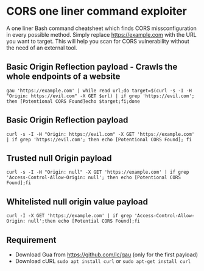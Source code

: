 # CORS one liner command exploiter

A one liner Bash command cheatsheet which finds CORS missconfiguration in every possible method. Simply replace https://example.com with the URL you want to target. This will help you scan for CORS vulnerability without the need of an external tool.

## Basic Origin Reflection payload - Crawls the whole endpoints of a website

`gau 'https://example.com' | while read url;do target=$(curl -s -I -H "Origin: https://evil.com" -X GET $url) | if grep 'https://evil.com'; then [Potentional CORS Found]echo $target;fi;done`

## Basic Origin Reflection payload

`curl -s -I -H "Origin: https://evil.com" -X GET 'https://example.com' | if grep 'https://evil.com'; then echo [Potentional CORS Found]; fi`

## Trusted null Origin payload
`curl -s -I -H "Origin: null" -X GET 'https://example.com' | if grep 'Access-Control-Allow-Origin: null'; then echo [Potentional CORS Found];fi`

## Whitelisted null origin value payload
`curl -I -X GET 'https://example.com' | if grep 'Access-Control-Allow-Origin: null';then echo [Potential CORS Found];fi`


## Requirement

- Download Gua from https://github.com/lc/gau (only for the first payload)
- Download cURL `sudo apt install curl` or `sudo apt-get install curl`
